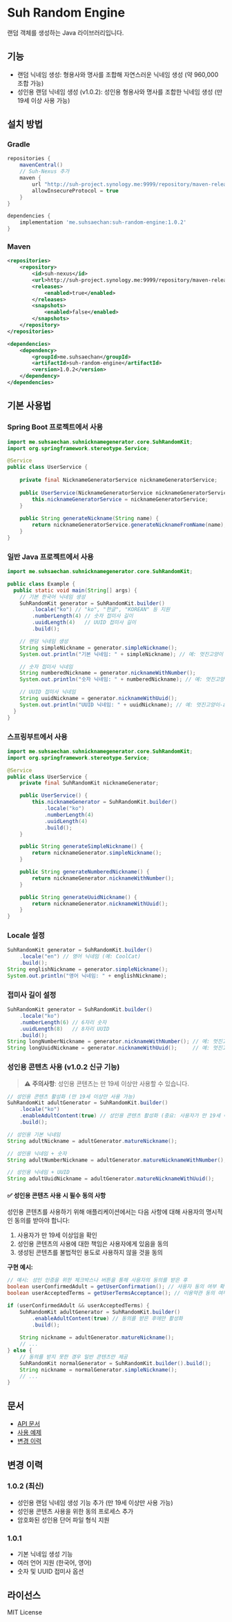 # Suh Random Engine

랜덤 객체를 생성하는 Java 라이브러리입니다.

## 기능

- 랜덤 닉네임 생성: 형용사와 명사를 조합해 자연스러운 닉네임 생성 (약 960,000 조합 가능)
- 성인용 랜덤 닉네임 생성 (v1.0.2): 성인용 형용사와 명사를 조합한 닉네임 생성 (만 19세 이상 사용 가능)

## 설치 방법

### Gradle

```gradle
repositories {
    mavenCentral()
    // Suh-Nexus 추가
    maven {
        url "http://suh-project.synology.me:9999/repository/maven-releases/"
        allowInsecureProtocol = true
    }
}

dependencies {
    implementation 'me.suhsaechan:suh-random-engine:1.0.2'
}
```

### Maven

```xml
<repositories>
    <repository>
        <id>suh-nexus</id>
        <url>http://suh-project.synology.me:9999/repository/maven-releases/</url>
        <releases>
            <enabled>true</enabled>
        </releases>
        <snapshots>
            <enabled>false</enabled>
        </snapshots>
    </repository>
</repositories>

<dependencies>
    <dependency>
        <groupId>me.suhsaechan</groupId>
        <artifactId>suh-random-engine</artifactId>
        <version>1.0.2</version>
    </dependency>
</dependencies>
```

## 기본 사용법

### Spring Boot 프로젝트에서 사용

```java
import me.suhsaechan.suhnicknamegenerator.core.SuhRandomKit;
import org.springframework.stereotype.Service;

@Service
public class UserService {
    
    private final NicknameGeneratorService nicknameGeneratorService;
    
    public UserService(NicknameGeneratorService nicknameGeneratorService) {
        this.nicknameGeneratorService = nicknameGeneratorService;
    }
    
    public String generateNickname(String name) {
        return nicknameGeneratorService.generateNicknameFromName(name);
    }
}
```

### 일반 Java 프로젝트에서 사용

```java
import me.suhsaechan.suhnicknamegenerator.core.SuhRandomKit;

public class Example {
  public static void main(String[] args) {
    // 기본 한국어 닉네임 생성
    SuhRandomKit generator = SuhRandomKit.builder()
        .locale("ko") // "ko", "한글", "KOREAN" 등 지원
        .numberLength(4) // 숫자 접미사 길이
        .uuidLength(4)   // UUID 접미사 길이
        .build();

    // 랜덤 닉네임 생성
    String simpleNickname = generator.simpleNickname();
    System.out.println("기본 닉네임: " + simpleNickname); // 예: 멋진고양이

    // 숫자 접미사 닉네임
    String numberedNickname = generator.nicknameWithNumber();
    System.out.println("숫자 닉네임: " + numberedNickname); // 예: 멋진고양이-1234

    // UUID 접미사 닉네임
    String uuidNickname = generator.nicknameWithUuid();
    System.out.println("UUID 닉네임: " + uuidNickname); // 예: 멋진고양이-abcd
  }
}
```
### 스프링부트에서 사용 
```java
import me.suhsaechan.suhnicknamegenerator.core.SuhRandomKit;
import org.springframework.stereotype.Service;

@Service
public class UserService {
    private final SuhRandomKit nicknameGenerator;

    public UserService() {
        this.nicknameGenerator = SuhRandomKit.builder()
            .locale("ko")
            .numberLength(4)
            .uuidLength(4)
            .build();
    }

    public String generateSimpleNickname() {
        return nicknameGenerator.simpleNickname();
    }

    public String generateNumberedNickname() {
        return nicknameGenerator.nicknameWithNumber();
    }

    public String generateUuidNickname() {
        return nicknameGenerator.nicknameWithUuid();
    }
}
```

### Locale 설정
```java
SuhRandomKit generator = SuhRandomKit.builder()
    .locale("en") // 영어 닉네임 (예: CoolCat)
    .build();
String englishNickname = generator.simpleNickname();
System.out.println("영어 닉네임: " + englishNickname);
```

### 접미사 길이 설정
```java
SuhRandomKit generator = SuhRandomKit.builder()
    .locale("ko")
    .numberLength(6) // 6자리 숫자
    .uuidLength(8)   // 8자리 UUID
    .build();
String longNumberNickname = generator.nicknameWithNumber(); // 예: 멋진고양이-123456
String longUuidNickname = generator.nicknameWithUuid();     // 예: 멋진고양이-abcdef12
```

### 성인용 콘텐츠 사용 (v1.0.2 신규 기능)

> ⚠️ **주의사항**: 성인용 콘텐츠는 만 19세 이상만 사용할 수 있습니다.

```java
// 성인용 콘텐츠 활성화 (만 19세 이상만 사용 가능)
SuhRandomKit adultGenerator = SuhRandomKit.builder()
    .locale("ko")
    .enableAdultContent(true) // 성인용 콘텐츠 활성화 (중요: 사용자가 만 19세 이상인지 확인 필요)
    .build();

// 성인용 기본 닉네임
String adultNickname = adultGenerator.matureNickname();

// 성인용 닉네임 + 숫자
String adultNumberNickname = adultGenerator.matureNicknameWithNumber();

// 성인용 닉네임 + UUID
String adultUuidNickname = adultGenerator.matureNicknameWithUuid();
```

#### ✅ 성인용 콘텐츠 사용 시 필수 동의 사항

성인용 콘텐츠를 사용하기 위해 애플리케이션에서는 다음 사항에 대해 사용자의 명시적인 동의를 받아야 합니다:

1. 사용자가 만 19세 이상임을 확인
2. 성인용 콘텐츠의 사용에 대한 책임은 사용자에게 있음을 동의
3. 생성된 콘텐츠를 불법적인 용도로 사용하지 않을 것을 동의

**구현 예시:**
```java
// 예시: 성인 인증을 위한 체크박스나 버튼을 통해 사용자의 동의를 받은 후
boolean userConfirmedAdult = getUserConfirmation(); // 사용자 동의 여부 확인 메소드
boolean userAcceptedTerms = getUserTermsAcceptance(); // 이용약관 동의 여부 확인 메소드

if (userConfirmedAdult && userAcceptedTerms) {
    SuhRandomKit adultGenerator = SuhRandomKit.builder()
        .enableAdultContent(true) // 동의를 받은 후에만 활성화
        .build();
    
    String nickname = adultGenerator.matureNickname();
    // ...
} else {
    // 동의를 받지 못한 경우 일반 콘텐츠만 제공
    SuhRandomKit normalGenerator = SuhRandomKit.builder().build();
    String nickname = normalGenerator.simpleNickname();
    // ...
}
```

## 문서

- [API 문서](docs/api.md)
- [사용 예제](docs/usage.md)
- [변경 이력](docs/CHANGELOG.md)

## 변경 이력

### 1.0.2 (최신)
- 성인용 랜덤 닉네임 생성 기능 추가 (만 19세 이상만 사용 가능)
- 성인용 콘텐츠 사용을 위한 동의 프로세스 추가
- 암호화된 성인용 단어 파일 형식 지원

### 1.0.1
- 기본 닉네임 생성 기능
- 여러 언어 지원 (한국어, 영어)
- 숫자 및 UUID 접미사 옵션

## 라이선스

MIT License
